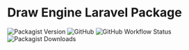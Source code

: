 # Draw Engine Laravel Package
![Packagist Version](https://img.shields.io/packagist/v/pedro-vasconcelos/draw-engine?style=flat-square)
![GitHub](https://img.shields.io/github/license/pedro-vasconcelos/draw-engine?style=flat-square)
![GitHub Workflow Status](https://img.shields.io/github/workflow/status/pedro-vasconcelos/draw-engine/run-tests?style=flat-square)
![Packagist Downloads](https://img.shields.io/packagist/dt/pedro-vasconcelos/draw-engine?color=green&style=flat-square)
